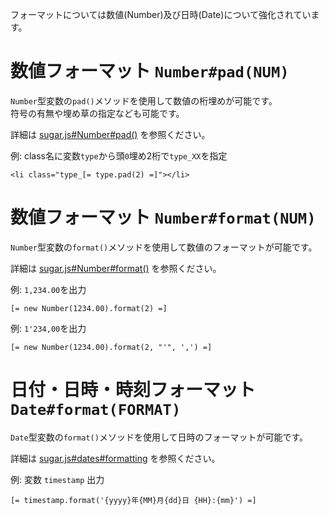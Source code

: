 フォーマットについては数値(Number)及び日時(Date)について強化されています。

# 数値フォーマット `Number#pad(NUM)` #

`Number`型変数の`pad()`メソッドを使用して数値の桁埋めが可能です。  
符号の有無や埋め草の指定なども可能です。

詳細は [sugar.js#Number#pad()](http://sugarjs.com/api/Number/pad) を参照ください。

例: class名に変数`type`から頭`0`埋め2桁で`type_XX`を指定

	<li class="type_[= type.pad(2) =]"></li>

# 数値フォーマット `Number#format(NUM)` #

`Number`型変数の`format()`メソッドを使用して数値のフォーマットが可能です。

詳細は [sugar.js#Number#format()](http://sugarjs.com/api/Number/format) を参照ください。

例: `1,234.00`を出力

	[= new Number(1234.00).format(2) =]

例: `1'234,00`を出力

	[= new Number(1234.00).format(2, "'", ',') =]

# 日付・日時・時刻フォーマット `Date#format(FORMAT)` #

`Date`型変数の`format()`メソッドを使用して日時のフォーマットが可能です。

詳細は [sugar.js#dates#formatting](http://sugarjs.com/dates#formatting_dates) を参照ください。

例: 変数 `timestamp` 出力

	[= timestamp.format('{yyyy}年{MM}月{dd}日 {HH}:{mm}') =]
